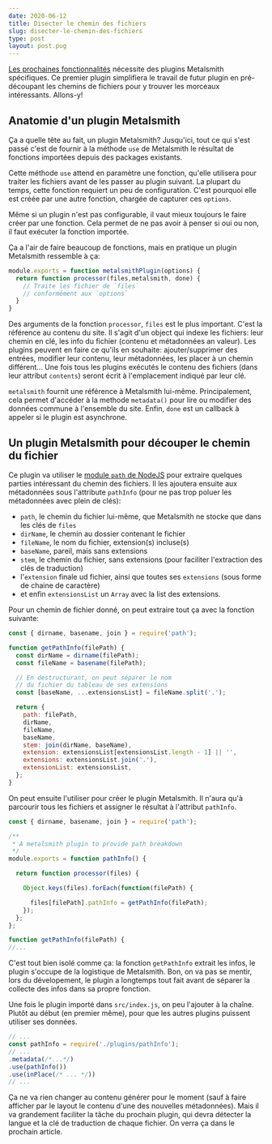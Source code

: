 ```yaml
---
date: 2020-06-12
title: Disecter le chemin des fichiers
slug: disecter-le-chemin-des-fichiers
type: post
layout: post.pug
---
```

[Les prochaines fonctionnalités][upcoming-features] nécessite des plugins Metalsmith spécifiques. Ce premier plugin simplifiera le travail de futur plugin en pré-découpant les chemins de fichiers pour y trouver les morceaux intéressants. Allons-y!

Anatomie d'un plugin Metalsmith
---

Ça a quelle tête au fait, un plugin Metalsmith? Jusqu'ici, tout ce qui s'est passé c'est de fournir à la méthode `use` de Metalsmith le résultat de fonctions importées depuis des packages existants.

Cette méthode `use` attend en paramètre une fonction, qu'elle utilisera pour traiter les fichiers avant de les passer au plugin suivant. La plupart du temps, cette fonction requiert un peu de configuration. C'est pourquoi elle est créée par une autre fonction, chargée de capturer ces `options`.

Même si un plugin n'est pas configurable, il vaut mieux toujours le faire créer par une fonction. Cela permet de ne pas avoir à penser si oui ou non, il faut exécuter la fonction importée.

Ça a l'air de faire beaucoup de fonctions, mais en pratique un plugin Metalsmith ressemble à ça:

```js
module.exports = function metalsmithPlugin(options) {
  return function processor(files,metalsmith, done) {
    // Traite les fichier de `files`
    // conformément aux `options`
  }
}
```

Des arguments de la fonction `processor`, `files` est le plus important. C'est la référence au contenu du site. Il s'agit d'un object qui indexe les fichiers: leur chemin en clé, les info du fichier (contenu et métadonnées an valeur). Les plugins peuvent en faire ce qu'ils en souhaite: ajouter/supprimer des entrées, modifier leur contenu, leur métadonnées, les placer à un chemin différent... Une fois tous les plugins exécutés le contenu des fichiers (dans leur attribut `contents`) seront écrit à l'emplacement indiqué par leur clé.

`metalsmith` fournit une référence à Metalsmith lui-même. Principalement, cela permet d'accéder à la methode `metadata()` pour lire ou modifier des données commune à l'ensemble du site. Enfin, `done` est un callback à appeler si le plugin est asynchrone.

Un plugin Metalsmith pour découper le chemin du fichier
---

Ce plugin va utiliser le <a href="https://nodejs.org/api/path.html" hreflang="en">module `path` de NodeJS</a> pour extraire quelques parties intéressant du chemin des fichiers. Il les ajoutera ensuite aux métadonnées sous l'attribute `pathInfo` (pour ne pas trop poluer les métadonnées avec plein de clés):

- `path`, le chemin du fichier lui-même, que Metalsmith ne stocke que dans les clés de `files`
- `dirName`, le chemin au dossier contenant le fichier
- `fileName`, le nom du fichier, extension(s) incluse(s)
- `baseName`, pareil, mais sans extensions
- `stem`, le chemin du fichier, sans extensions (pour faciliter l'extraction des clés de traduction)
- l'`extension` finale ud fichier, ainsi que toutes ses `extensions` (sous forme de chaine de caractère)
- et enfin `extensionsList` un `Array` avec la list des extensions.


Pour un chemin de fichier donné, on peut extraire tout ça avec la fonction suivante:

```js
const { dirname, basename, join } = require('path');

function getPathInfo(filePath) {
  const dirName = dirname(filePath);
  const fileName = basename(filePath);

  // En destructurant, on peut séparer le nom
  // du fichier du tableau de ses extensions
  const [baseName, ...extensionsList] = fileName.split('.');

  return {
    path: filePath,
    dirName,
    fileName,
    baseName,
    stem: join(dirName, baseName),
    extension: extensionsList[extensionsList.length - 1] || '',
    extensions: extensionsList.join('.'),
    extensionList: extensionsList,
  };
}
```

On peut ensuite l'utiliser pour créer le plugin Metalsmith. Il n'aura qu'à parcourir tous les fichiers et assigner le résultat à l'attribut `pathInfo`.

```js
const { dirname, basename, join } = require('path');

/**
 * A metalsmith plugin to provide path breakdown
 */
module.exports = function pathInfo() {

  return function processor(files) {

    Object.keys(files).forEach(function(filePath) {

      files[filePath].pathInfo = getPathInfo(filePath);
    });
  };
};

function getPathInfo(filePath) {
//...
```

C'est tout bien isolé comme ça: la fonction  `getPathInfo` extrait les infos, le plugin s'occupe de la logistique de Metalsmith. Bon, on va pas se mentir, lors du dévelopement, le plugin a longtemps tout fait avant de séparer la collecte des infos dans sa propre fonction.

Une fois le plugin importé dans `src/index.js`, on peu l'ajouter à la chaîne. Plutôt au début (en premier même), pour que les autres plugins puissent utiliser ses données.

```js
// ...
const pathInfo = require('./plugins/pathInfo');
// ...
.metadata(/*...*/)
.use(pathInfo())
.use(inPlace(/* ... */))
// ...
```

Ça ne va rien changer au contenu générer pour le moment (sauf à faire afficher par le layout le contenu d'une des nouvelles métadonnées). Mais il va grandement faciliter la tâche du prochain plugin, qui devra détecter la langue et la clé de traduction de chaque fichier. On verra ça dans le prochain article.

[upcoming-features]: https://romaricpascal.is/posts/planning-ahead/#le-plan
